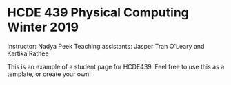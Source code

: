 # HCDE 439 Physical Computing Winter 2019

Instructor: Nadya Peek
Teaching assistants: Jasper Tran O'Leary and Kartika Rathee 

This is an example of a student page for HCDE439. Feel free to use this as a template, or create your own!
